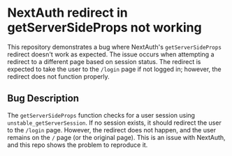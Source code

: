 # NextAuth redirect in getServerSideProps not working

This repository demonstrates a bug where NextAuth's `getServerSideProps` redirect doesn't work as expected.  The issue occurs when attempting a redirect to a different page based on session status. The redirect is expected to take the user to the `/login` page if not logged in; however, the redirect does not function properly.

## Bug Description

The `getServerSideProps` function checks for a user session using `unstable_getServerSession`. If no session exists, it should redirect the user to the `/login` page.  However, the redirect does not happen, and the user remains on the `/` page (or the original page). This is an issue with NextAuth, and this repo shows the problem to reproduce it.